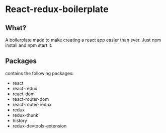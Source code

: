 # React-redux-boilerplate

## What?

A boilerplate made to make creating a react app easier than ever. Just npm install and npm start it. 

## Packages

contains the following packages:

* react
* react-redux
* react-dom
* react-router-dom
* react-router-redux
* redux
* redux-thunk
* history
* redux-devtools-extension


